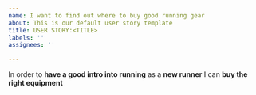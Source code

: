 ```yaml
---
name: I want to find out where to buy good running gear
about: This is our default user story template
title: USER STORY:<TITLE>
labels: ''
assignees: ''

---
```


In order to **have a good intro into running**
as a **new runner** 
I can **buy the right equipment**
